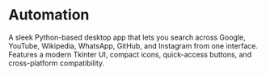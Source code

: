 # Automation
A sleek Python-based desktop app that lets you search across Google, YouTube, Wikipedia, WhatsApp, GitHub, and Instagram from one interface. Features a modern Tkinter UI, compact icons, quick-access buttons, and cross-platform compatibility.
